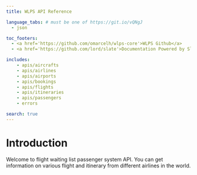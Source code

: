 ```yaml
---
title: WLPS API Reference

language_tabs: # must be one of https://git.io/vQNgJ
  - json

toc_footers:
  - <a href='https://github.com/omarcelh/wlps-core'>WLPS Github</a>
  - <a href='https://github.com/lord/slate'>Documentation Powered by Slate</a>

includes:
    - apis/aircrafts
    - apis/airlines
    - apis/airports
    - apis/bookings
    - apis/flights
    - apis/itineraries
    - apis/passengers
    - errors

search: true
---
```


# Introduction

Welcome to flight waiting list passenger system API. You can get information on various flight and itinerary from different airlines in the world.